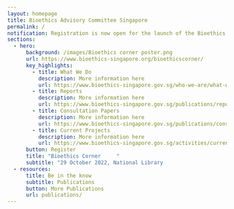 ```yaml
---
layout: homepage
title: Bioethics Advisory Committee Singapore
permalink: /
notification: Registration is now open for the launch of the Bioethics Corner
sections:
  - hero:
      background: /images/Bioethics corner poster.png
      url: https://www.bioethics-singapore.org/bioethicscorner/
      key_highlights:
        - title: What We Do
          description: More information here
          url: https://www.bioethics-singapore.gov.sg/who-we-are/what-we-do/
        - title: Reports
          description: More information here
          url: https://www.bioethics-singapore.gov.sg/publications/reports/
        - title: Consultation Papers
          description: More information here
          url: https://www.bioethics-singapore.gov.sg/publications/consultation-papers/
        - title: Current Projects
          description: More information here
          url: https://www.bioethics-singapore.gov.sg/activities/current-projects/
      button: Register
      title: "Bioethics Corner     "
      subtitle: "29 October 2022, National Library                                    "
  - resources:
      title: Be in the know
      subtitle: Publications
      button: More Publications
      url: publications/
---
```

